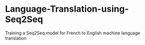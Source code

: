 # Language-Translation-using-Seq2Seq
Training a Seq2Seq model for French to English machine language translation
